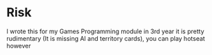 # Risk
 I wrote this for my Games Programming module in 3rd year
 it is pretty rudimentary (It is missing AI and territory cards), you can play hotseat however
